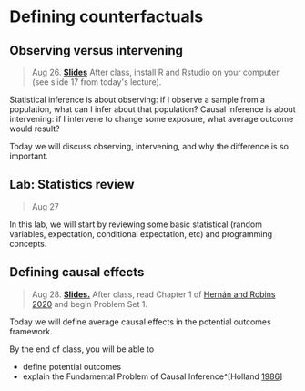 # Defining counterfactuals

## Observing versus intervening

> Aug 26. [**Slides**](assets/slides/1-1_observing_intervening.pdf)
After class, install R and Rstudio on your computer (see slide 17 from today's lecture).

Statistical inference is about observing: if I observe a sample from a population, what can I infer about that population? 
Causal inference is about intervening: if I intervene to change some exposure, what average outcome would result?

Today we will discuss observing, intervening, and why the difference is so important.



## Lab: Statistics review

> Aug 27

In this lab, we will start by reviewing some basic statistical (random variables, expectation, conditional expectation, etc) and programming concepts.  


## Defining causal effects

> Aug 28. [**Slides.**](assets/slides/1-2_defining_causal_effects.pdf)
After class, read Chapter 1 of [Hernán and Robins 2020](https://www.hsph.harvard.edu/miguel-hernan/causal-inference-book/) and begin Problem Set 1.

Today we will define average causal effects in the potential outcomes framework.

By the end of class, you will be able to

* define potential outcomes
* explain the Fundamental Problem of Causal Inference^[Holland [1986](https://doi.org/10.2307/2289064)]
